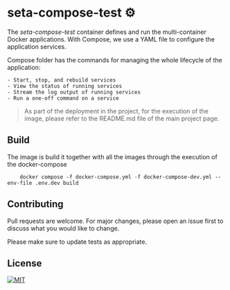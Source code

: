 # seta-compose-test ⚙️

The *seta-compose-test* container defines and run the  multi-container Docker applications. With Compose, we use a YAML file to configure the application services.

Compose folder has the commands for managing the whole lifecycle of the application:

    - Start, stop, and rebuild services
    - View the status of running services
    - Stream the log output of running services
    - Run a one-off command on a service


 > As part of the deployment in the project, for the execution of the image, please refer to the README.md file of the main project page.   

## Build
The image is build it together with all the images through the execution of the docker-compose

```
    docker compose -f docker-compose.yml -f docker-compose-dev.yml --env-file .env.dev build
```


## Contributing

Pull requests are welcome. For major changes, please open an issue first to discuss what you would like to change.

Please make sure to update tests as appropriate.

## License

[![MIT][mit-badge]][mit-url]

[mit-badge]: https://img.shields.io/badge/license-mit-blue
[mit-url]: https://choosealicense.com/licenses/mit/